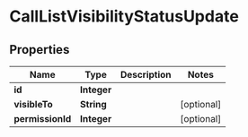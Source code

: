 # CallListVisibilityStatusUpdate

## Properties
Name | Type | Description | Notes
------------ | ------------- | ------------- | -------------
**id** | **Integer** |  | 
**visibleTo** | **String** |  |  [optional]
**permissionId** | **Integer** |  |  [optional]
